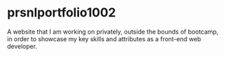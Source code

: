 # prsnlportfolio1002
A website that I am working on privately, outside the bounds of bootcamp, in order to showcase my key skills and attributes as a front-end web developer.
